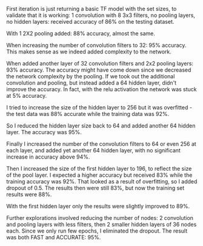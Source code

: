 First iteration is just returning a basic TF model with the set sizes, to validate that it is working:
1 convolution with 8 3x3 filters, no pooling layers, no hidden layers: received accuracy of 86% on the testing dataset.

With 1 2X2 pooling added: 88% accuracy, almost the same.

When increasing the number of convolution filters to 32: 95% accuracy. This makes sense as we indeed added complexity to the network.

When added another layer of 32 convolution filters and 2x2 pooling layers: 93% accuracy. The accuracy might have come down since we decreased the network complexity by the pooling.
If we took out the additional convolution and pooling, but instead added a 64 hidden layer, didn't improve the accuracy. In fact, with the relu activation the network was stuck at 5% accuracy.

I tried to increase the size of the hidden layer to 256 but it was overfitted - the test data was 88% accurate while the training data was 92%.

So I reduced the hidden layer size back to 64 and added another 64 hidden layer. The accuracy was 95%.

Finally I increased the number of the convolution filters to 64 or even 256 at each layer, and added yet another 64 hidden layer, with no significant increase in accuracy above 94%.

Then I increased the size of the first hidden layer to 196, to reflect the size of the pool layer. I expected a higher accuracy but received 83% while the training accuracy was 92%. That looked as a result of overfitting, so I added dropout of 0.5. The results then were still 83%, but now the training set results were 88%.

With the first hidden layer only the results were slightly improved to 89%.

Further explorations involved reducing the number of nodes: 2 convolution and pooling layers with less filters, then 2 smaller hidden layers of 36 nodes each. Since we only run few epochs, I eliminated the dropout. The result was both FAST and ACCURATE: 95%.